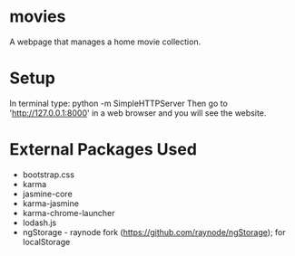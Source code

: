 # movies
A webpage that manages a home movie collection.

# Setup
In terminal type:
python -m SimpleHTTPServer
Then go to 'http://127.0.0.1:8000' in a web browser and you will see the website.

# External Packages Used
- bootstrap.css
- karma
- jasmine-core
- karma-jasmine
- karma-chrome-launcher
- lodash.js
- ngStorage - raynode fork (https://github.com/raynode/ngStorage); for localStorage
